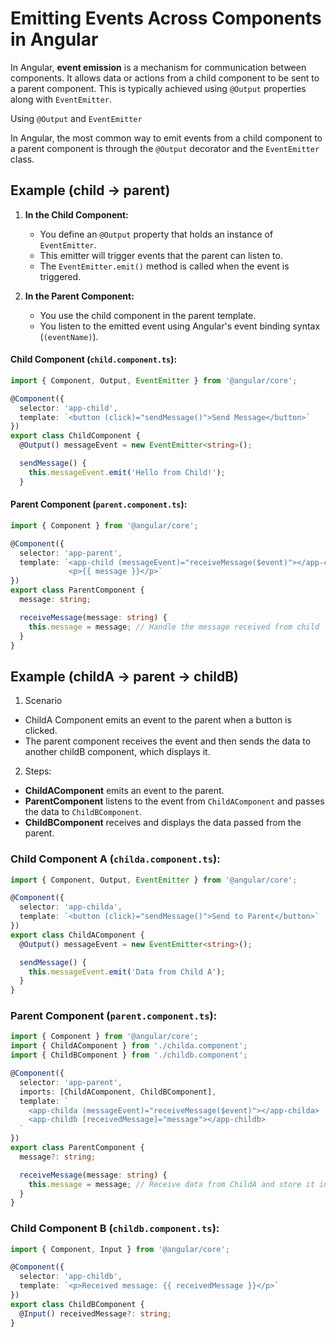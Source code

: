 # Emitting Events Across Components in Angular

In Angular, **event emission** is a mechanism for communication between components. It allows data or actions from a child component to be sent 
to a parent component. This is typically achieved using `@Output` properties along with `EventEmitter`.

Using `@Output` and `EventEmitter`

In Angular, the most common way to emit events from a child component to a parent component is through the `@Output` decorator and the `EventEmitter` class.

## Example (child -> parent)

1. **In the Child Component:**
   - You define an `@Output` property that holds an instance of `EventEmitter`.
   - This emitter will trigger events that the parent can listen to.
   - The `EventEmitter.emit()` method is called when the event is triggered.

2. **In the Parent Component:**
   - You use the child component in the parent template.
   - You listen to the emitted event using Angular's event binding syntax (`(eventName)`).

#### Child Component (`child.component.ts`):
```typescript
import { Component, Output, EventEmitter } from '@angular/core';

@Component({
  selector: 'app-child',
  template: `<button (click)="sendMessage()">Send Message</button>`
})
export class ChildComponent {
  @Output() messageEvent = new EventEmitter<string>();

  sendMessage() {
    this.messageEvent.emit('Hello from Child!');
  }
```

#### Parent Component (`parent.component.ts`):
```typescript
import { Component } from '@angular/core';

@Component({
  selector: 'app-parent',
  template: `<app-child (messageEvent)="receiveMessage($event)"></app-child>
             <p>{{ message }}</p>`
})
export class ParentComponent {
  message: string;

  receiveMessage(message: string) {
    this.message = message; // Handle the message received from child
  }
}
```

## Example (childA -> parent -> childB)

1. Scenario
- ChildA Component emits an event to the parent when a button is clicked.
- The parent component receives the event and then sends the data to another childB component, which displays it.

2. Steps:
- **ChildAComponent** emits an event to the parent.
- **ParentComponent** listens to the event from `ChildAComponent` and passes the data to `ChildBComponent`.
- **ChildBComponent** receives and displays the data passed from the parent.

### Child Component A (`childa.component.ts`):

```typescript
import { Component, Output, EventEmitter } from '@angular/core';

@Component({
  selector: 'app-childa',
  template: `<button (click)="sendMessage()">Send to Parent</button>`
})
export class ChildAComponent {
  @Output() messageEvent = new EventEmitter<string>();

  sendMessage() {
    this.messageEvent.emit('Data from Child A');
  }
}
```

### Parent Component (`parent.component.ts`):

```typescript
import { Component } from '@angular/core';
import { ChildAComponent } from './childa.component';
import { ChildBComponent } from './childb.component';

@Component({
  selector: 'app-parent',
  imports: [ChildAComponent, ChildBComponent],
  template: `
    <app-childa (messageEvent)="receiveMessage($event)"></app-childa>
    <app-childb [receivedMessage]="message"></app-childb>
  `
})
export class ParentComponent {
  message?: string;

  receiveMessage(message: string) {
    this.message = message; // Receive data from ChildA and store it in `message`
  }
}
```

### Child Component B (`childb.component.ts`):

```typescript
import { Component, Input } from '@angular/core';

@Component({
  selector: 'app-childb',
  template: `<p>Received message: {{ receivedMessage }}</p>`
})
export class ChildBComponent {
  @Input() receivedMessage?: string;
}
```
